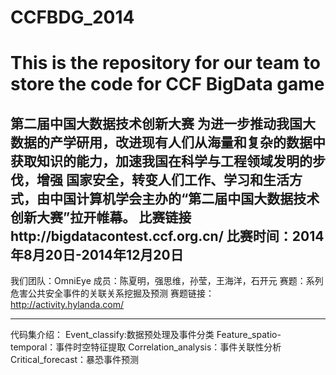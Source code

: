 CCFBDG_2014
===========
This is the repository for our team to store the code for CCF BigData game
==========================================================================================================================
第二届中国大数据技术创新大赛 
为进一步推动我国大数据的产学研用，改进现有人们从海量和复杂的数据中获取知识的能力，加速我国在科学与工程领域发明的步伐，增强
国家安全，转变人们工作、学习和生活方式，由中国计算机学会主办的“第二届中国大数据技术创新大赛”拉开帷幕。
比赛链接http://bigdatacontest.ccf.org.cn/
比赛时间：2014年8月20日-2014年12月20日 
----------------------------------------------------------------------------------------------------------------------------
我们团队：OmniEye
成员：陈夏明，强思维，孙莹，王海洋，石开元
赛题：系列危害公共安全事件的关联关系挖掘及预测 
赛题链接：http://activity.hylanda.com/

-----------------------------------------------------------------------------------------------------------------------------
代码集介绍：
Event_classify:数据预处理及事件分类
Feature_spatio-temporal：事件时空特征提取
Correlation_analysis：事件关联性分析
Critical_forecast：暴恐事件预测



